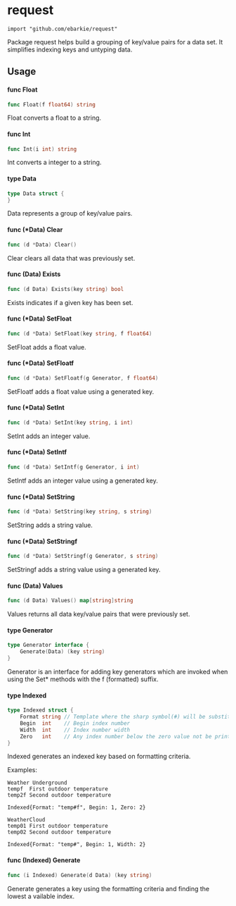 # request
```
import "github.com/ebarkie/request"
```

Package request helps build a grouping of key/value pairs for a data set. It
simplifies indexing keys and untyping data.

## Usage

#### func  Float

```go
func Float(f float64) string
```
Float converts a float to a string.

#### func  Int

```go
func Int(i int) string
```
Int converts a integer to a string.

#### type Data

```go
type Data struct {
}
```

Data represents a group of key/value pairs.

#### func (*Data) Clear

```go
func (d *Data) Clear()
```
Clear clears all data that was previously set.

#### func (Data) Exists

```go
func (d Data) Exists(key string) bool
```
Exists indicates if a given key has been set.

#### func (*Data) SetFloat

```go
func (d *Data) SetFloat(key string, f float64)
```
SetFloat adds a float value.

#### func (*Data) SetFloatf

```go
func (d *Data) SetFloatf(g Generator, f float64)
```
SetFloatf adds a float value using a generated key.

#### func (*Data) SetInt

```go
func (d *Data) SetInt(key string, i int)
```
SetInt adds an integer value.

#### func (*Data) SetIntf

```go
func (d *Data) SetIntf(g Generator, i int)
```
SetIntf adds an integer value using a generated key.

#### func (*Data) SetString

```go
func (d *Data) SetString(key string, s string)
```
SetString adds a string value.

#### func (*Data) SetStringf

```go
func (d *Data) SetStringf(g Generator, s string)
```
SetStringf adds a string value using a generated key.

#### func (Data) Values

```go
func (d Data) Values() map[string]string
```
Values returns all data key/value pairs that were previously set.

#### type Generator

```go
type Generator interface {
	Generate(Data) (key string)
}
```

Generator is an interface for adding key generators which are invoked when using
the Set* methods with the f (formatted) suffix.

#### type Indexed

```go
type Indexed struct {
	Format string // Template where the sharp symbol(#) will be substituted for the number
	Begin  int    // Begin index number
	Width  int    // Index number width
	Zero   int    // Any index number below the zero value not be printed (it's implied)
}
```

Indexed generates an indexed key based on formatting criteria.

Examples:

    Weather Underground
    tempf  First outdoor temperature
    temp2f Second outdoor temperature

    Indexed{Format: "temp#f", Begin: 1, Zero: 2}

    WeatherCloud
    temp01 First outdoor temperature
    temp02 Second outdoor temperature

    Indexed{Format: "temp#", Begin: 1, Width: 2}

#### func (Indexed) Generate

```go
func (i Indexed) Generate(d Data) (key string)
```
Generate generates a key using the formatting criteria and finding the lowest a
vailable index.
